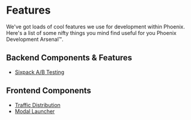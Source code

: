 # Features

We've got loads of cool features we use for development within Phoenix. Here's a list of some nifty things you mind find useful for you Phoenix Development Arsenal™.

## Backend Components & Features

- [Sixpack A/B Testing](sixpack-a-b-testing.md)

## Frontend Components

- [Traffic Distribution](traffic-distribution.md)
- [Modal Launcher](modal-launcher.md)
